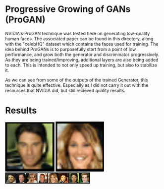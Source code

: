 # Progressive Growing of GANs (ProGAN)
NVIDIA's ProGAN technique was tested here on generating low-quality human faces. The associated paper can be found in this directory, along with the "celebHQ" dataset which contains the faces used for training. The idea behind ProGANs is to purposefully start from a point of low performance, and grow both the generator and discriminator progressively. As they are being trained/improving, additional layers are also being added to each. This is intended to not only speed up training, but also to stabilize it.

As we can see from some of the outputs of the trained Generator, this technique is quite effective. Especially as I did not carry it out with the resources that NVIDIA did, but still recieved quality results.

# Results
![ProGAN](https://github.com/A-r-s-h-i-a/Personal-Projects/blob/main/ProGAN/32x32-1.png)
![ProGAN](https://github.com/A-r-s-h-i-a/Personal-Projects/blob/main/ProGAN/32x32-2.png)
![ProGAN](https://github.com/A-r-s-h-i-a/Personal-Projects/blob/main/ProGAN/individualImage.png)
